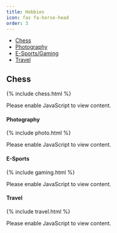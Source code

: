 ```yaml
---
title: Hobbies
icon: fas fa-horse-head
order: 3
---
```


<div class="container mt-4">
  <!-- Bootstrap Nav Tabs -->
  <ul class="nav nav-tabs" id="projectTabs" role="tablist">
    <li class="nav-item">
      <a class="nav-link active" id="ml-tab" data-bs-toggle="tab" href="#chess" role="tab">Chess</a>
    </li>
    <li class="nav-item">
      <a class="nav-link" id="bi-tab" data-bs-toggle="tab" href="#photo" role="tab">Photography</a>
    </li>
    <li class="nav-item">
      <a class="nav-link" id="research-tab" data-bs-toggle="tab" href="#games" role="tab">E-Sports/Gaming</a>
    </li>
    <li class="nav-item">
      <a class="nav-link" id="travel-tab" data-bs-toggle="tab" href="#travel" role="tab">Travel</a>
    </li>
  </ul>

  <!-- Tab Content -->
  <div class="tab-content p-3 border border-top-0" id="projectTabContent">
    <div class="tab-pane fade show active" id="chess" role="tabpanel">
      <h2>Chess</h2>
        {% include chess.html %}
        <noscript><p>Please enable JavaScript to view content.</p></noscript>
    </div>
    <div class="tab-pane fade" id="photo" role="tabpanel">
      <h4>Photography</h4>
        {% include photo.html %}
        <noscript><p>Please enable JavaScript to view content.</p></noscript>
    </div>
    <div class="tab-pane fade" id="games" role="tabpanel">
      <h4>E-Sports</h4>
        {% include gaming.html %}
        <noscript><p>Please enable JavaScript to view content.</p></noscript>
    </div>
    <div class="tab-pane fade" id="travel" role="tabpanel">
      <h4>Travel</h4>
        {% include travel.html %}
        <noscript><p>Please enable JavaScript to view content.</p></noscript>
    </div>
  </div>
</div>

<script src="https://cdn.jsdelivr.net/npm/bootstrap@5.3.2/dist/js/bootstrap.bundle.min.js"></script>

<!-- AOS Library -->
<link href="https://cdn.jsdelivr.net/npm/aos@2.3.4/dist/aos.css" rel="stylesheet">
<script src="https://cdn.jsdelivr.net/npm/aos@2.3.4/dist/aos.js"></script>

<script>
  AOS.init({
    duration: 1200,  
    once: false      
  });
</script>

<script>
  document.addEventListener('DOMContentLoaded', function () {
    const tabs = document.querySelectorAll('[data-bs-toggle="tab"]');

    tabs.forEach(tab => {
      tab.addEventListener('shown.bs.tab', function (e) {
        const tabPaneId = e.target.getAttribute('href'); 
        const tabPane = document.querySelector(tabPaneId);

        if (tabPane) {
          
          tabPane.querySelectorAll('[data-aos]').forEach(el => {
            el.classList.remove('aos-animate'); 
            void el.offsetWidth;                
          });

          AOS.refreshHard();
        }
      });
    });
  });
</script>